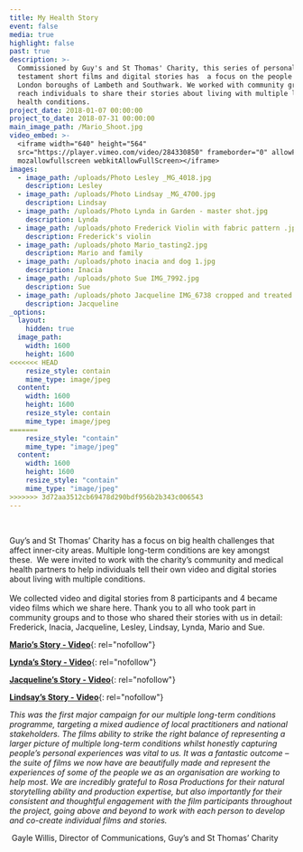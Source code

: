 ```yaml
---
title: My Health Story
event: false
media: true
highlight: false
past: true
description: >-
  Commissioned by Guy's and St Thomas' Charity, this series of personal
  testament short films and digital stories has  a focus on the people of the
  London boroughs of Lambeth and Southwark. We worked with community groups to
  reach individuals to share their stories about living with multiple long term
  health conditions.
project_date: 2018-01-07 00:00:00
project_to_date: 2018-07-31 00:00:00
main_image_path: /Mario_Shoot.jpg
video_embed: >-
  <iframe width="640" height="564"
  src="https://player.vimeo.com/video/284330850" frameborder="0" allowFullScreen
  mozallowfullscreen webkitAllowFullScreen></iframe>
images:
  - image_path: /uploads/Photo Lesley _MG_4018.jpg
    description: Lesley
  - image_path: /uploads/Photo Lindsay _MG_4700.jpg
    description: Lindsay
  - image_path: /uploads/Photo Lynda in Garden - master shot.jpg
    description: Lynda
  - image_path: /uploads/photo Frederick Violin with fabric pattern .jpg
    description: Frederick's violin
  - image_path: /uploads/photo Mario_tasting2.jpg
    description: Mario and family
  - image_path: /uploads/photo inacia and dog 1.jpg
    description: Inacia
  - image_path: /uploads/photo Sue IMG_7992.jpg
    description: Sue
  - image_path: /uploads/photo Jacqueline IMG_6738 cropped and treated.jpg
    description: Jacqueline
_options:
  layout:
    hidden: true
  image_path:
    width: 1600
    height: 1600
<<<<<<< HEAD
    resize_style: contain
    mime_type: image/jpeg
  content:
    width: 1600
    height: 1600
    resize_style: contain
    mime_type: image/jpeg
=======
    resize_style: "contain"
    mime_type: "image/jpeg"
  content:
    width: 1600
    height: 1600
    resize_style: "contain"
    mime_type: "image/jpeg"
>>>>>>> 3d72aa3512cb69478d290bdf956b2b343c006543
---
```

&nbsp;

Guy’s and St Thomas’ Charity has a focus on big health challenges that affect inner-city areas. Multiple long-term conditions are key amongst these.&nbsp; We were invited to work with the charity’s community and medical health partners to help individuals tell their own video and digital stories about living with multiple conditions.<br><br>We collected video and digital stories from 8 participants and 4 became video films which we share here. Thank you to all who took part in community groups and to those who shared their stories with us in detail: Frederick, Inacia, Jacqueline, Lesley, Lindsay, Lynda, Mario and Sue.

[**Mario’s Story - Video**](https://vimeo.com/283915061?share=copy "Mario's Story"){: rel="nofollow"}

[**Lynda’s Story  - Video**](https://vimeo.com/283914290/e99fb4ba7d?share=copy "Lynda's Story"){: rel="nofollow"}

[**Jacqueline’s Story - Video**](https://vimeo.com/284330850?share=copy "Jacqueline's Story"){: rel="nofollow"}

[**Lindsay’s Story - Video**](https://vimeo.com/283913788/c49ddfef52?share=copy "Lindsay's Story"){: rel="nofollow"}

*This was the first major campaign for our multiple long-term conditions programme, targeting a mixed audience of local practitioners and national stakeholders. The films ability to strike the right balance of representing a larger picture of multiple long-term conditions whilst honestly capturing people’s personal experiences was vital to us. It was a fantastic outcome – the suite of films we now have are beautifully made and represent the experiences of some of the people we as an organisation are working to help most. We are incredibly grateful to Rosa Productions for their natural storytelling ability and production expertise, but also importantly for their consistent and thoughtful engagement with the film participants throughout the project, going above and beyond to work with each person to develop and co-create individual films and stories.*

&nbsp;Gayle Willis, Director of Communications, Guy’s and St Thomas’ Charity